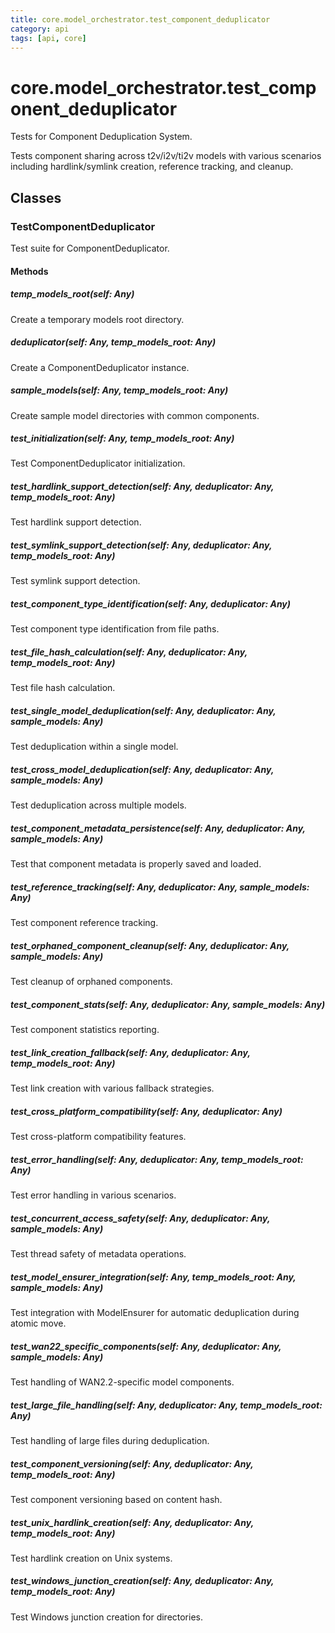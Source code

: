 ```yaml
---
title: core.model_orchestrator.test_component_deduplicator
category: api
tags: [api, core]
---
```


# core.model_orchestrator.test_component_deduplicator

Tests for Component Deduplication System.

Tests component sharing across t2v/i2v/ti2v models with various scenarios
including hardlink/symlink creation, reference tracking, and cleanup.

## Classes

### TestComponentDeduplicator

Test suite for ComponentDeduplicator.

#### Methods

##### temp_models_root(self: Any)

Create a temporary models root directory.

##### deduplicator(self: Any, temp_models_root: Any)

Create a ComponentDeduplicator instance.

##### sample_models(self: Any, temp_models_root: Any)

Create sample model directories with common components.

##### test_initialization(self: Any, temp_models_root: Any)

Test ComponentDeduplicator initialization.

##### test_hardlink_support_detection(self: Any, deduplicator: Any, temp_models_root: Any)

Test hardlink support detection.

##### test_symlink_support_detection(self: Any, deduplicator: Any, temp_models_root: Any)

Test symlink support detection.

##### test_component_type_identification(self: Any, deduplicator: Any)

Test component type identification from file paths.

##### test_file_hash_calculation(self: Any, deduplicator: Any, temp_models_root: Any)

Test file hash calculation.

##### test_single_model_deduplication(self: Any, deduplicator: Any, sample_models: Any)

Test deduplication within a single model.

##### test_cross_model_deduplication(self: Any, deduplicator: Any, sample_models: Any)

Test deduplication across multiple models.

##### test_component_metadata_persistence(self: Any, deduplicator: Any, sample_models: Any)

Test that component metadata is properly saved and loaded.

##### test_reference_tracking(self: Any, deduplicator: Any, sample_models: Any)

Test component reference tracking.

##### test_orphaned_component_cleanup(self: Any, deduplicator: Any, sample_models: Any)

Test cleanup of orphaned components.

##### test_component_stats(self: Any, deduplicator: Any, sample_models: Any)

Test component statistics reporting.

##### test_link_creation_fallback(self: Any, deduplicator: Any, temp_models_root: Any)

Test link creation with various fallback strategies.

##### test_cross_platform_compatibility(self: Any, deduplicator: Any)

Test cross-platform compatibility features.

##### test_error_handling(self: Any, deduplicator: Any, temp_models_root: Any)

Test error handling in various scenarios.

##### test_concurrent_access_safety(self: Any, deduplicator: Any, sample_models: Any)

Test thread safety of metadata operations.

##### test_model_ensurer_integration(self: Any, temp_models_root: Any, sample_models: Any)

Test integration with ModelEnsurer for automatic deduplication during atomic move.

##### test_wan22_specific_components(self: Any, deduplicator: Any, sample_models: Any)

Test handling of WAN2.2-specific model components.

##### test_large_file_handling(self: Any, deduplicator: Any, temp_models_root: Any)

Test handling of large files during deduplication.

##### test_component_versioning(self: Any, deduplicator: Any, temp_models_root: Any)

Test component versioning based on content hash.

##### test_unix_hardlink_creation(self: Any, deduplicator: Any, temp_models_root: Any)

Test hardlink creation on Unix systems.

##### test_windows_junction_creation(self: Any, deduplicator: Any, temp_models_root: Any)

Test Windows junction creation for directories.

